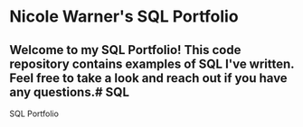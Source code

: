 # Nicole Warner's SQL Portfolio

## Welcome to my SQL Portfolio! This code repository contains examples of SQL I've written. Feel free to take a look and reach out if you have any questions.# SQL
SQL Portfolio
